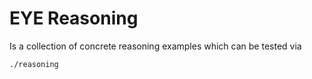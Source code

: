 # EYE Reasoning

Is a collection of concrete reasoning examples which can be tested via
```
./reasoning
```
